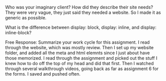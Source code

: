 Who was your imaginary client? How did they describe their site needs?
  They were very vague, they just said they needed a website. So I made it as generic as possible.

What is the difference between display: block, display: inline, and display: inline-block?

Free Response: Summarize your work cycle for this assignment.
  I read through the website, which was mostly review. Then I set up my website folder, and added all the meta and html elemnts since I just about have those memorized. I read through the assignment and picked out the stuff I knew how to do off the top of my head and did that first. Then I watched through several walkthrough videos, going back as far as assignment 6 for the forms. I saved and pushed often.
